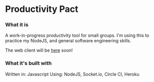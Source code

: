 # Productivity Pact

### What it is

A work-in-progress productivity tool for small groups.
I'm using this to practice my NodeJS, and general software engineering skills.

The web client will be [here](https://github.com/Alex-CD/productivity-pact-web) soon!

### What it's built with

Written in: Javascript
Using: NodeJS, Socket.io, Circle CI, Heroku
